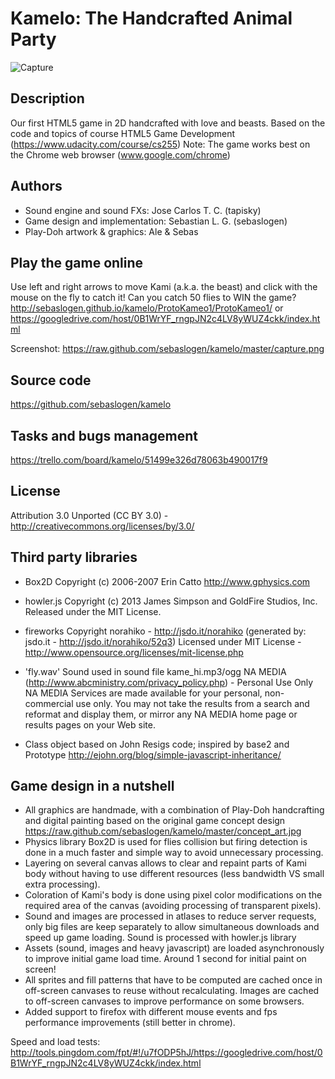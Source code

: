 Kamelo: The Handcrafted Animal Party
====================================

![Capture](https://raw.github.com/neoranga55/kamelo/master/capture.png)

Description
-----------
Our first HTML5 game in 2D handcrafted with love and beasts.
Based on the code and topics of course HTML5 Game Development (https://www.udacity.com/course/cs255)
Note: The game works best on the Chrome web browser (www.google.com/chrome)

Authors
-------
- Sound engine and sound FXs: Jose Carlos T. C. (tapisky)
- Game design and implementation: Sebastian L. G. (sebaslogen)
- Play-Doh artwork & graphics: Ale & Sebas

Play the game online
--------------------
Use left and right arrows to move Kami (a.k.a. the beast) and click with the mouse on the fly to catch it!
Can you catch 50 flies to WIN the game?
http://sebaslogen.github.io/kamelo/ProtoKameo1/ProtoKameo1/
or
https://googledrive.com/host/0B1WrYF_rngpJN2c4LV8yWUZ4ckk/index.html

Screenshot: https://raw.github.com/sebaslogen/kamelo/master/capture.png

Source code
-----------
https://github.com/sebaslogen/kamelo

Tasks and bugs management
-------------------------
https://trello.com/board/kamelo/51499e326d78063b490017f9

License
-------
Attribution 3.0 Unported (CC BY 3.0) - http://creativecommons.org/licenses/by/3.0/

Third party libraries
---------------------
- Box2D
Copyright (c) 2006-2007 Erin Catto http://www.gphysics.com

- howler.js
Copyright (c) 2013 James Simpson and GoldFire Studios, Inc.
Released under the MIT License.

- fireworks
Copyright norahiko - http://jsdo.it/norahiko (generated by: jsdo.it - http://jsdo.it/norahiko/52q3)
Licensed under MIT License - http://www.opensource.org/licenses/mit-license.php

- 'fly.wav' Sound used in sound file kame_hi.mp3/ogg
NA MEDIA (http://www.abcministry.com/privacy_policy.php) - Personal Use Only
NA MEDIA Services are made available for your personal, non-commercial use only.
You may not take the results from a search and reformat and display them, or mirror
any NA MEDIA home page or results pages on your Web site.

- Class object based on John Resigs code; inspired by base2 and Prototype
http://ejohn.org/blog/simple-javascript-inheritance/

Game design in a nutshell
-------------------------
- All graphics are handmade, with a combination of Play-Doh handcrafting and digital painting based on the original game concept design https://raw.github.com/sebaslogen/kamelo/master/concept_art.jpg
- Physics library Box2D is used for flies collision but firing detection is done in a much faster and simple way to avoid unnecessary processing.
- Layering on several canvas allows to clear and repaint parts of Kami body without having to use different resources (less bandwidth VS small extra processing).
- Coloration of Kami's body is done using pixel color modifications on the required area of the canvas (avoiding processing of transparent pixels).
- Sound and images are processed in atlases to reduce server requests, only big files are keep separately to allow simultaneous downloads and speed up game loading. Sound is processed with howler.js library
- Assets (sound, images and heavy javascript) are loaded asynchronously to improve initial game load time. Around 1 second for initial paint on screen!
- All sprites and fill patterns that have to be computed are cached once in off-screen canvases to reuse without recalculating. Images are cached to off-screen canvases to improve performance on some browsers.
- Added support to firefox with different mouse events and fps performance improvements (still better in chrome).

Speed and load tests:
http://tools.pingdom.com/fpt/#!/u7fODP5hJ/https://googledrive.com/host/0B1WrYF_rngpJN2c4LV8yWUZ4ckk/index.html
